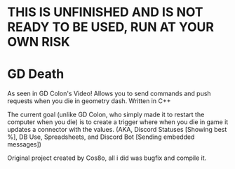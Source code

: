 # THIS IS UNFINISHED AND IS NOT READY TO BE USED, RUN AT YOUR OWN RISK

# GD Death
As seen in GD Colon's Video!
Allows you to send commands and push requests when you die in geometry dash.
Written in C++

The current goal (unlike GD Colon, who simply made it to restart the computer when you die) is to create a trigger where when you die in game it updates a connector with the values. (AKA, Discord Statuses [Showing best %], DB Use, Spreadsheets, and Discord Bot [Sending embedded messages])

Original project created by Cos8o, all i did was bugfix and compile it.
